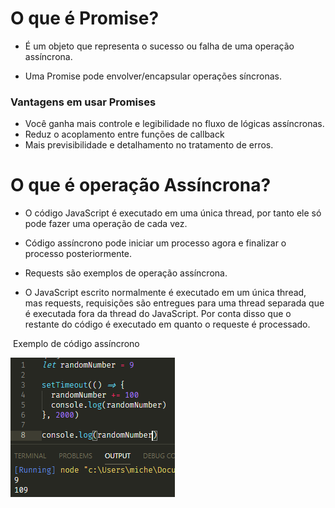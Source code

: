 # O que é Promise?

- É um objeto que representa o sucesso ou falha de uma operação assíncrona.

- Uma Promise pode envolver/encapsular operações síncronas.

### Vantagens em usar Promises

- Você ganha mais controle e legibilidade no fluxo de lógicas assíncronas.
- Reduz o acoplamento entre funções de callback
- Mais previsibilidade e detalhamento no tratamento de erros.



# O que é operação Assíncrona?

- O código JavaScript é executado em uma única thread, por tanto ele só pode fazer uma operação de cada vez.

- Código assíncrono pode iniciar um processo agora e finalizar o processo posteriormente.

- Requests são exemplos de operação assíncrona.
- O JavaScript escrito normalmente é executado em um única thread, mas requests, requisições são entregues para uma thread separada que é executada fora da thread do JavaScript. Por conta disso que o restante do código é executado em quanto o requeste é processado.

​														 Exemplo de código assíncrono

![](https://github.com/mchjohn/bootcamp-everis/blob/master/entendendo-promises-de-uma-vez-por-todas/imgs/Screenshot_1.png)